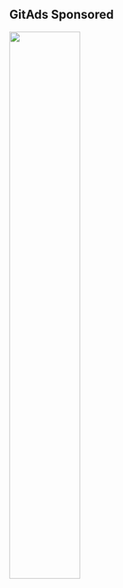 <!-- GitAds-Verify: QC8W6V5OFFD2GANAIVVDB5DMCQCS4HOU -->
## GitAds Sponsored
<a href="https://gitads.dev/v1/ad-track?source=guizaodev/ansible-k8s@github">
  <img src="https://gitads.dev/v1/ad-serve?source=guizaodev/ansible-k8s@github" width="50%">
</a>
